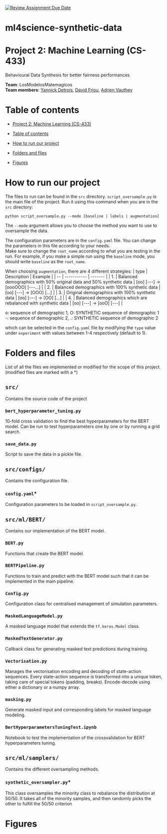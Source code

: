 [![Review Assignment Due Date](https://classroom.github.com/assets/deadline-readme-button-24ddc0f5d75046c5622901739e7c5dd533143b0c8e959d652212380cedb1ea36.svg)](https://classroom.github.com/a/fEFF99tU)

# ml4science-synthetic-data
# Project 2: Machine Learning (CS-433)

Behavioural Data Synthesis for better fairness performances

**Team**: LosModelosMatemagicos <br>
**Team members**: [Yannick Detrois](https://github.com/YannickDetrois), [David Friou](https://github.com/AfroDeivid), [Adrien Vauthey](https://github.com/Lugiasc) 

# Table of contents
- [Project 2: Machine Learning (CS-433)](#project-2-machine-learning-cs-433)
- [Table of contents](#table-of-contents)
- [How to run our project](#how-to-run-our-project)
- [Folders and files](#folders-and-files)

- [Figures](#figures)

# How to run our project
The files to run can be found in the `src` directory. `script_oversample.py` is the main file of the project. Run it using this command when you are in the `src` directory:
```
python script_oversample.py --mode [baseline | labels | augmentation]
```
The `--mode` argument allows you to choose the method you want to use to oversample the data. 

The configuration parameters are in the `config.yaml` file. You can change the parameters in this file according to your needs. \
Make sure to change the `root_name` according to what you are testing in the run. For example, if you make a simple run using the `baseline` mode, you should write `baseline` as the `root_name`.

When choosing `augmentation`, there are 4 different strategies:
| type | Description | Example |
| -- | ----------- | ------- |
| 1. | Balanced demographics with 50% original data and 50% synthetic data | [oo] [---] -> [oooOOO] [---...] |
| 2. | Balanced demographics with 100% synthetic data | [oo] [---] -> [OOO] [...] |
| 3. | Original demographics with 100% synthetic data | [oo] [---] -> [OO] [...] |
| 4. | Balanced demographics which are rebalanced with synthetic data | [oo] [---] -> [ooO] [---] |

o: sequence of demographic 1, O: SYNTHETIC sequence of demographic 1 \
-: sequence of demographic 2, .: SYNTHETIC sequence of demographic 2 

which can be selected in the `config.yaml` file by modifying the `type` value under `experiment` with values between 1-4 respectively (default to 1).

# Folders and files
List of all the files we implemented or modified for the scope of this project. (modified files are marked with a *)

## `src/`
Contains the source code of the project

### `bert_hyperparameter_tuning.py`
10-fold cross validation to find the best hyperparameters for the BERT model. Can be run to test hyperparameters one by one or by running a grid search.

### `save_data.py`
Script to save the data in a pickle file.

## `src/configs/`
Contains the configuration file.

### `config.yaml`*
Configuration parameters to be loaded in `script_oversample.py`.

## `src/ml/BERT/`
Contains our implementation of the BERT model.

### `BERT.py`
Functions that create the BERT model.

### `BERTPipeline.py`
Functions to train and predict with the BERT model such that it can be implemented in the main pipeline.

### `Config.py`
Configuration class for centralised management of simulation parameters.

### `MaskedLanguageModel.py`
A masked language model that extends the `tf.keras.Model` class.

### `MaskedTextGenerator.py`
Callback class for generating masked text predictions during training.

### `Vectorisation.py`
Manages the vectorisation encoding and decoding of state-action sequences.
Every state-action sequence is transformed into a unique token, taking care of special tokens (padding, breaks). Encode-decode using either a dictionary or a numpy array.

### `masking.py`
Generate masked input and corresponding labels for masked language modeling.

### `BertHyperparametersTuningTest.ipynb`
Notebook to test the implementation of the crossvalidation for BERT hyperparameters tuning.

## `src/ml/samplers/`
Contains the different oversampling methods.

### `synthetic_oversampler.py`*
This class oversamples the minority class to rebalance the distribution at 50/50. 
It takes all of the minority samples, and then randomly picks the other to fulfill the 50/50 criterion

# Figures
